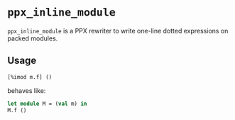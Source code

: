 # `ppx_inline_module`

`ppx_inline_module` is a PPX rewriter to write one-line dotted expressions on packed modules.

## Usage

```ocaml
[%imod m.f] ()
```

behaves like:

```ocaml
let module M = (val m) in
M.f ()
```